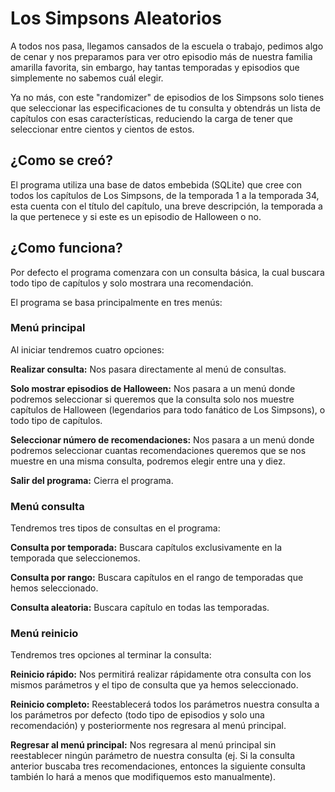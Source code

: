 <h1> Los Simpsons Aleatorios </h1>

A todos nos pasa, llegamos cansados de la escuela o trabajo, pedimos algo de cenar y nos preparamos para ver otro episodio más de nuestra familia amarilla favorita, sin embargo, hay tantas temporadas y episodios que simplemente no sabemos cuál elegir.

Ya no más, con este "randomizer" de episodios de los Simpsons solo tienes que seleccionar las especificaciones de tu consulta y obtendrás un lista de capítulos con esas características, reduciendo la carga de tener que seleccionar entre cientos y cientos de estos.

<h2> ¿Como se creó? </h2> 

El programa utiliza una base de datos embebida (SQLite) que cree con todos los capítulos de Los Simpsons, de la temporada 1 a la temporada 34, esta cuenta con el título del capítulo, una breve descripción, la temporada a la que pertenece y si este es un episodio de Halloween o no.

<h2> ¿Como funciona? </h2>

Por defecto el programa comenzara con un consulta básica, la cual buscara todo tipo de capítulos y solo mostrara una recomendación.

El programa se basa principalmente en tres menús:

<h3> Menú principal </h3>

Al iniciar tendremos cuatro opciones:

<b>Realizar consulta:</b> Nos pasara directamente al menú de consultas.

<b>Solo mostrar episodios de Halloween:</b> Nos pasara a un menú donde podremos seleccionar si queremos que la consulta solo nos muestre capítulos de Halloween (legendarios para todo fanático de Los Simpsons), o todo tipo de capítulos.

<b>Seleccionar número de recomendaciones:</b> Nos pasara a un menú donde podremos seleccionar cuantas recomendaciones queremos que se nos muestre en una misma consulta,
podremos elegir entre una y diez.

<b>Salir del programa:</b> Cierra el programa.

<h3> Menú consulta </h3>

Tendremos tres tipos de consultas en el programa:

<b>Consulta por temporada:</b> Buscara capítulos exclusivamente en la temporada que seleccionemos.

<b>Consulta por rango:</b> Buscara capítulos en el rango de temporadas que hemos seleccionado.

<b>Consulta aleatoria:</b> Buscara capítulo en todas las temporadas.

<h3> Menú reinicio </h3> 

Tendremos tres opciones al terminar la consulta:

<b>Reinicio rápido:</b> Nos permitirá realizar rápidamente otra consulta con los mismos parámetros y el tipo de consulta que ya hemos seleccionado.

<b>Reinicio completo:</b> Reestablecerá todos los parámetros nuestra consulta a los parámetros por defecto (todo tipo de episodios y solo una recomendación) y posteriormente nos regresara al menú principal.

<b>Regresar al menú principal:</b> Nos regresara al menú principal sin reestablecer ningún parámetro de nuestra consulta (ej. Si la consulta anterior buscaba tres recomendaciones, entonces la siguiente consulta también lo hará a menos que modifiquemos esto manualmente).



